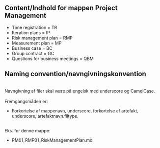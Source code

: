 ## Content/Indhold for mappen Project Management
- Time registration = TR
- Iteration plans = IP
- Risk management plan = RMP
- Measurement plan = MP
- Business case = BC
- Group contract = GC
- Questions for business meetings = QBM


## Naming convention/navngivningskonvention
<br> Navngivning af filer skal være på engelsk med underscore og CamelCase. <br/> 
<br> Fremgangsmåden er: <br/>  
- Forkortelse af mappenavn, underscore, forkortelse af artefakt, underscore, artefaktnavn.filtype.

<br> Eks. for denne mappe: <br/> 
- PM01_RMP01_RiskManagementPlan.md
